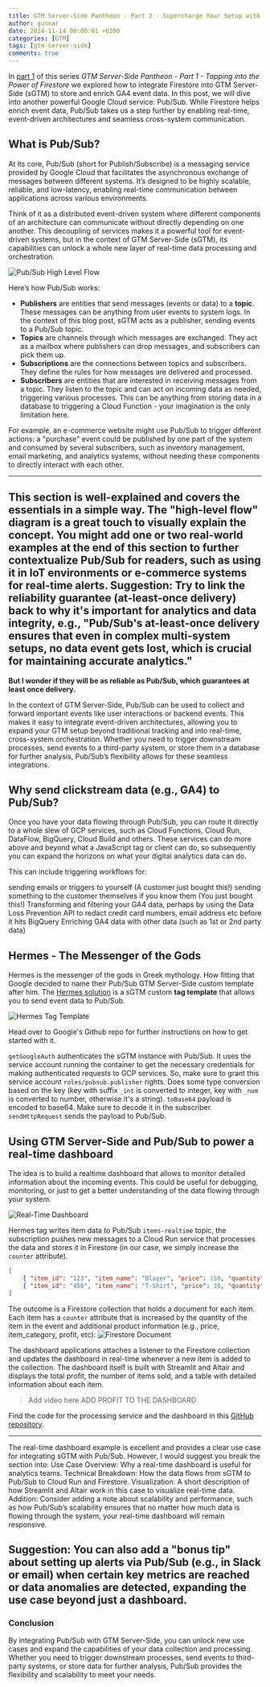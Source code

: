 ```yaml
---
title: GTM Server-Side Pantheon - Part 2 - Supercharge Your Setup with Pub/Sub
author: gunnar
date: 2024-11-14 00:00:01 +0200
categories: [GTM]
tags: [gtm-server-side]
comments: true
---
```


In [part 1](https://gunnargriese.com/posts/gtm-server-side-firestore-integrations/) of this series _GTM Server-Side Pantheon - Part 1 - Tapping into the Power of Firestore_ we explored how to integrate Firestore into GTM Server-Side (sGTM) to store and enrich GA4 event data. In this post, we will dive into another powerful Google Cloud service: Pub/Sub. While Firestore helps enrich event data, Pub/Sub takes us a step further by enabling real-time, event-driven architectures and seamless cross-system communication.

## What is Pub/Sub?
At its core, Pub/Sub (short for Publish/Subscribe) is a messaging service provided by Google Cloud that facilitates the asynchronous exchange of messages between different systems. It’s designed to be highly scalable, reliable, and low-latency, enabling real-time communication between applications across various environments.

Think of it as a distributed event-driven system where different components of an architecture can communicate without directly depending on one another. This decoupling of services makes it a powerful tool for event-driven systems, but in the context of GTM Server-Side (sGTM), its capabilities can unlock a whole new layer of real-time data processing and orchestration.

![Pub/Sub High Level Flow](/assets/img/gtm-ss-pubsub/pubsub-high-level-flow.png)

Here’s how Pub/Sub works:

* **Publishers** are entities that send messages (events or data) to a **topic**. These messages can be anything from user events to system logs. In the context of this blog post, sGTM acts as a publisher, sending events to a Pub/Sub topic.
* **Topics** are channels through which messages are exchanged. They act as a mailbox where publishers can drop messages, and subscribers can pick them up.
* **Subscriptions** are the connections between topics and subscribers. They define the rules for how messages are delivered and processed. 
* **Subscribers** are entities that are interested in receiving messages from a topic. They listen to the topic and can act on incoming data as needed, triggering various processes. This can be anything from storing data in a database to triggering a Cloud Function - your imagination is the only limitation here.

For example, an e-commerce website might use Pub/Sub to trigger different actions: a "purchase" event could be published by one part of the system and consumed by several subscribers, such as inventory management, email marketing, and analytics systems, without needing these components to directly interact with each other.


----
This section is well-explained and covers the essentials in a simple way. The "high-level flow" diagram is a great touch to visually explain the concept. You might add one or two real-world examples at the end of this section to further contextualize Pub/Sub for readers, such as using it in IoT environments or e-commerce systems for real-time alerts.
Suggestion: Try to link the reliability guarantee (at-least-once delivery) back to why it's important for analytics and data integrity, e.g., "Pub/Sub's at-least-once delivery ensures that even in complex multi-system setups, no data event gets lost, which is crucial for maintaining accurate analytics."
----

**But I wonder if they will be as reliable as Pub/Sub, which guarantees at least once delivery.**

In the context of GTM Server-Side, Pub/Sub can be used to collect and forward important events like user interactions or backend events. This makes it easy to integrate event-driven architectures, allowing you to expand your GTM setup beyond traditional tracking and into real-time, cross-system orchestration. Whether you need to trigger downstream processes, send events to a third-party system, or store them in a database for further analysis, Pub/Sub’s flexibility allows for these seamless integrations.

## Why send clickstream data (e.g., GA4) to Pub/Sub?

Once you have your data flowing through Pub/Sub, you can route it directly to a whole slew of GCP services, such as Cloud Functions, Cloud Run, DataFlow, BigQuery, Cloud Build and others. These services can do more above and beyond what a JavaScript tag or client can do, so subsequently you can expand the horizons on what your digital analytics data can do.

This can include triggering workflows for:

sending emails or triggers to yourself (A customer just bought this!)
sending something to the customer themselves if you know them (You just bought this!)
Transforming and filtering your GA4 data, perhaps by using the Data Loss Prevention API to redact credit card numbers, email address etc before it hits BigQuery
Enriching GA4 data with other data (such as 1st or 2nd party data)

## Hermes - The Messenger of the Gods

Hermes is the messenger of the gods in Greek mythology. How fitting that Google decided to name their Pub/Sub GTM Server-Side custom template after him. The [Hermes solution](https://github.com/google-marketing-solutions/gps-sgtm-pantheon/blob/main/sgtm/hermes/README.md) is a sGTM custom **tag template** that allows you to send event data to Pub/Sub. 

![Hermes Tag Template](/assets/img/gtm-ss-pubsub/hermes-tag-template.png)

Head over to Google's Github repo for further instructions on how to get started with it.

`getGoogleAuth` authenticates the sGTM instance with Pub/Sub. It uses the service account running the container to get the necessary credentials for making authenticated requests to GCP services. So, make sure to grant this service account `roles/pubsub.publisher` rights.
Does some type conversion based on the key (key with suffix `_int` is converted to integer, key with `_num` is converted to number, otherwise it's a string).
`toBase64` payload is encoded to base64. Make sure to decode it in the subscriber.
`sendHttpRequest` sends the payload to Pub/Sub.

## Using GTM Server-Side and Pub/Sub to power a real-time dashboard

The idea is to build a realtime dashboard that allows to monitor detailed information about the incoming events. This could be useful for debugging, monitoring, or just to get a better understanding of the data flowing through your system.

![Real-Time Dashboard](/assets/img/gtm-ss-pubsub/pubsub-realtime-dashboard.png)

Hermes tag writes item data to Pub/Sub `items-realtime` topic, the subscription pushes new messages to a Cloud Run service that processes the data and stores it in Firestore (in our case, we simply increase the `counter` attribute).

```json
[ 
    { "item_id": "123", "item_name": "Blazer", "price": 150, "quantity": 1, "currency": "DKK" }, 
    { "item_id": "456", "item_name": "T-Shirt", "price": 30, "quantity": 2, "currency": "DKK" } 
]
```

The outcome is a Firestore collection that holds a document for each item. Each item has a `counter` attribute that is increased by the quantity of the item in the event and additional product information (e.g., price, item_category, profit, etc):
![Firestore Document](/assets/img/gtm-ss-pubsub/firestore-document.png)

The dashboard applications attaches a listener to the Firestore collection and updates the dashboard in real-time whenever a new item is added to the collection. The dashboard itself is built with Streamlit and Altair and displays the total profit, the number of items sold, and a table with detailed information about each item.


> Add video here
> ADD PROFIT TO THE DASHBOARD

Find the code for the processing service and the dashboard in this [GitHub repository](https://github.com/GunnarGriese/firestore-realtime-dashboard).

----------
The real-time dashboard example is excellent and provides a clear use case for integrating sGTM with Pub/Sub. However, I would suggest you break the section into:
Use Case Overview: Why a real-time dashboard is useful for analytics teams.
Technical Breakdown: How the data flows from sGTM to Pub/Sub to Cloud Run and Firestore.
Visualization: A short description of how Streamlit and Altair work in this case to visualize real-time data.
Addition: Consider adding a note about scalability and performance, such as how Pub/Sub’s scalability ensures that no matter how much data is flowing through the system, your real-time dashboard will remain responsive.

Suggestion: You can also add a "bonus tip" about setting up alerts via Pub/Sub (e.g., in Slack or email) when certain key metrics are reached or data anomalies are detected, expanding the use case beyond just a dashboard.
----------

### Conclusion

By integrating Pub/Sub with GTM Server-Side, you can unlock new use cases and expand the capabilities of your data collection and processing. Whether you need to trigger downstream processes, send events to third-party systems, or store data for further analysis, Pub/Sub provides the flexibility and scalability to meet your needs.